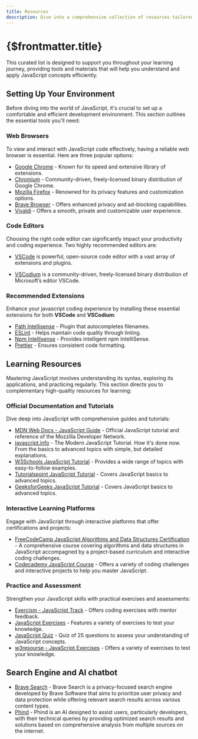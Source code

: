 ```yaml
---
title: Resources
description: Dive into a comprehensive collection of resources tailored to enhance your JavaScript learning journey. From setting up your development environment to interactive tutorials and practice exercises, this guide equips you with everything needed to master JavaScript effectively.
---
```


# {$frontmatter.title}

This curated list is designed to support you throughout your learning journey, providing tools and materials that will help you understand and apply JavaScript concepts efficiently.

## Setting Up Your Environment

Before diving into the world of JavaScript, it's crucial to set up a comfortable and efficient development environment. This section outlines the essential tools you'll need:

### Web Browsers

To view and interact with JavaScript code effectively, having a reliable web browser is essential. Here are three popular options:

- [Google Chrome](https://www.google.com/chrome/) - Known for its speed and extensive library of extensions.
- [Chromium](https://www.chromium.org/) - Community-driven, freely-licensed binary distribution of Google Chrome.
- [Mozilla Firefox](https://www.mozilla.org/en-US/firefox/new/) - Renowned for its privacy features and customization options.
- [Brave Browser](https://brave.com/) - Offers enhanced privacy and ad-blocking capabilities.
- [Vivaldi](https://vivaldi.com/) - Offers a smooth, private and customizable user experience.

### Code Editors

Choosing the right code editor can significantly impact your productivity and coding experience. Two highly recommended editors are:

- [VSCode](https://code.visualstudio.com/) is  powerful, open-source code editor with a vast array of extensions and plugins.

- [VSCodium](https://vscodium.com/) is a community-driven, freely-licensed binary distribution of Microsoft’s editor VSCode.

### Recommended Extensions

Enhance your javascript coding experience by installing these essential extensions for both **VSCode** and **VSCodium**:

- [Path Intellisense](https://marketplace.visualstudio.com/items?itemName=christian-kohler.path-intellisense) - Plugin that autocompletes filenames.
- [ESLint](https://marketplace.visualstudio.com/items?itemName=dbaeumer.vscode-eslint) - Helps maintain code quality through linting.
- [Npm Intellisense](https://marketplace.visualstudio.com/items?itemName=christian-kohler.npm-intellisense) - Provides intelligent npm IntelliSense.
- [Prettier](https://marketplace.visualstudio.com/items?itemName=esbenp.prettier-vscode) - Ensures consistent code formatting.

## Learning Resources

Mastering JavaScript involves understanding its syntax, exploring its applications, and practicing regularly. This section directs you to complementary high-quality resources for learning:

### Official Documentation and Tutorials

Dive deep into JavaScript with comprehensive guides and tutorials:

- [MDN Web Docs - JavaScript Guide](https://developer.mozilla.org/en-US/docs/Web/JavaScript/Guide) - Official JavaScript tutorial and reference of the Mozzilla Developer Network.
- [javascript.info](https://javascript.info/) - The Modern JavaScript Tutorial. How it's done now. From the basics to advanced topics with simple, but detailed explanations.
- [W3Schools JavaScript Tutorial](https://www.w3schools.com/js/) - Provides a wide range of topics with easy-to-follow examples.
- [Tutorialspoint JavaScript Tutorial](https://www.tutorialspoint.com/javascript/index.htm) - Covers JavaScript basics to advanced topics.
- [GeeksforGeeks JavaScript Tutorial](https://www.geeksforgeeks.org/learn-javascript-js-roadmap-for-beginners/) - Covers JavaScript basics to advanced topics.

### Interactive Learning Platforms

Engage with JavaScript through interactive platforms that offer certifications and projects:

- [FreeCodeCamp JavaScript Algorithms and Data Structures Certification](https://www.freecodecamp.org/learn/javascript-algorithms-and-data-structures) - A comprehensive course covering algorithms and data structures in JavaScript accompagned by a project-based curriculum and interactive coding challenges.
- [Codecademy JavaScript Course](https://www.codecademy.com/learn/introduction-to-javascript) - Offers a variety of coding challenges and interactive projects to help you master JavaScript.

### Practice and Assessment

Strengthen your JavaScript skills with practical exercises and assessments:

- [Exercism - JavaScript Track](https://exercism.org/tracks/javascript) - Offers coding exercises with mentor feedback.
- [JavaScript Exercises](https://www.w3schools.com/js/js_exercises.asp) - Features a variety of exercises to test your knowledge.
- [JavaScript Quiz](https://www.w3schools.com/js/js_quiz.asp) - Quiz of 25 questions to assess your understanding of JavaScript concepts.
- [w3resourse - JavaScript Exercises](https://www.w3resource.com/javascript-exercises/) - Offers a variety of exercises to test your knowledge.

## Search Engine and AI chatbot

- [Brave Search](https://search.brave.com/) - Brave Search is a privacy-focused search engine developed by Brave Software that aims to prioritize user privacy and data protection while offering relevant search results across various content types.
- [Phind](https://phind.com/) - Phind is an AI designed to assist users, particularly developers, with their technical queries by providing optimized search results and solutions based on comprehensive analysis from multiple sources on the internet.